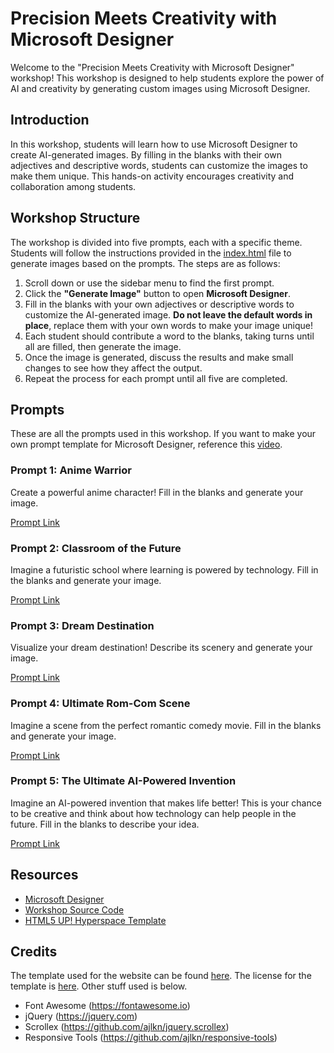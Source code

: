 # Precision Meets Creativity with Microsoft Designer

Welcome to the "Precision Meets Creativity with Microsoft Designer" workshop! This workshop is designed to help students explore the power of AI and creativity by generating custom images using Microsoft Designer.

## Introduction

In this workshop, students will learn how to use Microsoft Designer to create AI-generated images. By filling in the blanks with their own adjectives and descriptive words, students can customize the images to make them unique. This hands-on activity encourages creativity and collaboration among students.

## Workshop Structure

The workshop is divided into five prompts, each with a specific theme. Students will follow the instructions provided in the [index.html](workshops/Precision-Meets-Creativity-with-Microsoft-Designer/index.html) file to generate images based on the prompts. The steps are as follows:

1. Scroll down or use the sidebar menu to find the first prompt.
2. Click the **"Generate Image"** button to open **Microsoft Designer**.
3. Fill in the blanks with your own adjectives or descriptive words to customize the AI-generated image. **Do not leave the default words in place**, replace them with your own words to make your image unique!
4. Each student should contribute a word to the blanks, taking turns until all are filled, then generate the image.
5. Once the image is generated, discuss the results and make small changes to see how they affect the output.
6. Repeat the process for each prompt until all five are completed.

## Prompts

These are all the prompts used in this workshop. If you want to make your own prompt template for Microsoft Designer, reference this [video](https://www.youtube.com/watch?v=fSXOP7jPiHU).

### Prompt 1: Anime Warrior

Create a powerful anime character! Fill in the blanks and generate your image.

[Prompt Link](https://designer.microsoft.com/image-creator?scenario=texttoimage&p=A+powerful+%5Badjective%5D+anime+warrior+standing+on+a+%5Blocation%5D%2C+with+a+glowing+%5Bcolor%5D+aura+around+them%2C+preparing+to+unleash+their+ultimate+move.+The+scene+is+drawn+in+the+style+of+%5Banime+style%5D.&referrer=PromptTemplate)

### Prompt 2: Classroom of the Future

Imagine a futuristic school where learning is powered by technology. Fill in the blanks and generate your image.

[Prompt Link](https://designer.microsoft.com/image-creator?scenario=texttoimage&p=A+high-tech+classroom+in+the+year+%5Bfuture+year%5D%2C+where+students+use+%5Bsome+kind+of+futuristic+device%5D+to+absorb+knowledge+at+lightning+speed.+The+walls+are+covered+in+holographic+displays+showing+%5Bsubject+of+choice%5D%2C+and+the+teacher+is+a+%5BAI+or+robot+or+human+or+whatever+you+want%5D.+The+scene+is+illustrated+in+a+%5Bart+style%5D+aesthetic.&referrer=PromptTemplate)

### Prompt 3: Dream Destination

Visualize your dream destination! Describe its scenery and generate your image.

[Prompt Link](https://designer.microsoft.com/image-creator?scenario=texttoimage&p=An+awe-inspiring+scene+of+%5Byour+dream+destination%5D%2C+where+%5Bdescribe+unique+landscape%5D.+The+atmosphere+feels+%5Badjective%5D.+The+sky+is+filled+with+%5Bweather+condition%5D%2C+and+the+people+or+creatures+there+are+%5Bdescribe+activity%5D.+The+image+is+created+in+a+%5Bart+style%5D.&referrer=PromptTemplate)

### Prompt 4: Ultimate Rom-Com Scene

Imagine a scene from the perfect romantic comedy movie. Fill in the blanks and generate your image.

[Prompt Link](https://designer.microsoft.com/image-creator?scenario=texttoimage&p=A+%5Bromantic/comedic%5D+moment+between+%5Bcharacter+1%5D+and+%5Bcharacter+2%5D+in+%5Blocation%5D%2C+with+a+%5Bfunny/cute%5D+twist.+The+setting+is+filled+with+%5Baesthetic+details%5D%2C+capturing+the+heartwarming+essence+of+a+classic+rom-com.&referrer=PromptTemplate)

### Prompt 5: The Ultimate AI-Powered Invention

Imagine an AI-powered invention that makes life better! This is your chance to be creative and think about how technology can help people in the future. Fill in the blanks to describe your idea.

[Prompt Link](https://designer.microsoft.com/image-creator?scenario=texttoimage&p=An+AI-powered+%5Bdevice%5D+that+helps+%5Bwho+it+helps%5D+by+%5Bwhat+it+does%5D.+It+looks+like+%5Bappearance+or+shape%5D+and+features+%5Bkey+capability%5D.+The+invention+is+used+in+%5Bsetting+or+place%5D+and+has+a+%5Bcolor+scheme%5D+design.+It+was+inspired+by+%5Bcool+influence+or+theme%5D+and+makes+people+feel+%5Bemotion+or+reaction%5D.&referrer=PromptTemplate)

## Resources

- [Microsoft Designer](https://designer.microsoft.com)
- [Workshop Source Code](https://github.com/segunak/stem-education/tree/master/workshops/Precision-Meets-Creativity-with-Microsoft-Designer)
- [HTML5 UP! Hyperspace Template](https://html5up.net/hyperspace)

## Credits

The template used for the website can be found [here](https://html5up.net/hyperspace). The license for the template is [here](./LICENSE.TXT). Other stuff used is below.

- Font Awesome (<https://fontawesome.io>)
- jQuery (<https://jquery.com>)
- Scrollex (<https://github.com/ajlkn/jquery.scrollex>)
- Responsive Tools (<https://github.com/ajlkn/responsive-tools>)
